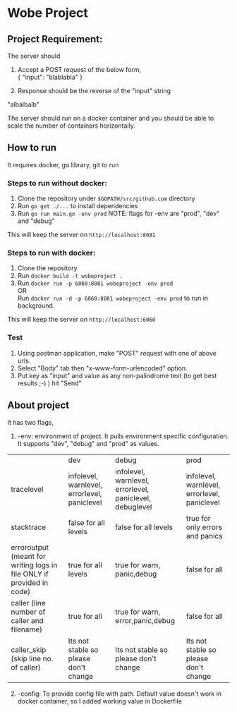 # Wobe Project

## Project Requirement:
The server should

1. Accept a POST request of the below form,
<br>{
"input": "blablabla"
}

2. Response should be the reverse of the "input" string

"albalbalb"

The server should run on a docker container and you should be able to scale the number of containers horizontally.

## How to run

It requires docker, go library, git to run

### Steps to run without docker:
1. Clone the repository under `$GOPATH/src/github.com` directory
2.  Run `go get ./...` to install dependencies
3. Run `go run main.go -env prod`
NOTE: flags for -env are "prod", "dev" and "debug"

This will keep the server on `http://localhost:8081`

### Steps to run with docker:
1. Clone the repository
2. Run `docker build -t wobeproject .`
3. Run `docker run -p 6060:8081 wobeproject -env prod` <br>
OR<br>
Run `docker run -d -p 6060:8081 wobeproject -env prod` to run in background.

This will keep the server on `http://localhost:6060`

### Test

1. Using postman application, make "POST" request with one of above urls.
2. Select "Body" tab then "x-www-form-urlencoded" option.
3. Put key as "input" and value as any non-palindrome text (to get best results ;-) ) hit "Send"  


## About project
It has two flags, <br>

1) -env: environment of project. It pulls environment specific configuration. It supports "dev", "debug" and "prod" as values.



<table>
<tr>
<td></td>
<td>dev</td>
<td>debug</td>
<td>prod</td>
</tr>

<tr>
<td>tracelevel</td>
<td>infolevel, warnlevel,<br>errorlevel, paniclevel </td>
<td>infolevel, warnlevel,<br>errorlevel, paniclevel, debuglevel </td>
<td>infolevel, warnlevel,<br>errorlevel, paniclevel </td>
</tr>

<tr>
<td>stacktrace</td>
<td>false for all levels</td>
<td>false for all levels</td>
<td>true for only errors and panics</td>
</tr>

<tr>
<td>erroroutput (meant for writing logs in file ONLY if provided in code)</td>
<td>true for all levels</td>
<td>true for warn, panic,debug</td>
<td>false for all</td>
</tr>

<tr>
<td>caller (line number of caller and filename)</td>
<td>true for all</td>
<td>true for warn, error,panic,debug</td>
<td>false for all</td>
</tr>

<tr>
<td>caller_skip (skip line no. of caller)</td>
<td>Its not stable so please don't change</td>
<td>Its not stable so please don't change</td>
<td>Its not stable so please don't change</td>
</tr>

</table>

2) -config: To provide config file with path. Default value doesn't work in docker container, so I added working value in Dockerfile
